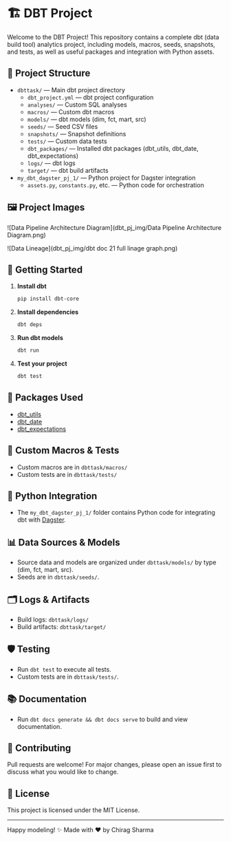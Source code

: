 # 🏗️ DBT Project

Welcome to the DBT Project! This repository contains a complete dbt (data build tool) analytics project, including models, macros, seeds, snapshots, and tests, as well as useful packages and integration with Python assets.

## 📁 Project Structure

- `dbttask/` — Main dbt project directory
  - `dbt_project.yml` — dbt project configuration
  - `analyses/` — Custom SQL analyses
  - `macros/` — Custom dbt macros
  - `models/` — dbt models (dim, fct, mart, src)
  - `seeds/` — Seed CSV files
  - `snapshots/` — Snapshot definitions
  - `tests/` — Custom data tests
  - `dbt_packages/` — Installed dbt packages (dbt_utils, dbt_date, dbt_expectations)
  - `logs/` — dbt logs
  - `target/` — dbt build artifacts
- `my_dbt_dagster_pj_1/` — Python project for Dagster integration
  - `assets.py`, `constants.py`, etc. — Python code for orchestration

## 🖼️ Project Images

![Data Pipeline Architecture Diagram](dbt_pj_img/Data Pipeline Architecture Diagram.png)

![Data Lineage](dbt_pj_img/dbt doc 21 full linage graph.png)

## 🚀 Getting Started

1. **Install dbt**
   ```sh
   pip install dbt-core
   ```
2. **Install dependencies**
   ```sh
   dbt deps
   ```
3. **Run dbt models**
   ```sh
   dbt run
   ```
4. **Test your project**
   ```sh
   dbt test
   ```

## 🧩 Packages Used
- [dbt_utils](https://hub.getdbt.com/dbt-labs/dbt_utils/latest/)
- [dbt_date](https://hub.getdbt.com/calogica/dbt_date/latest/)
- [dbt_expectations](https://hub.getdbt.com/calogica/dbt_expectations/latest/)

## 📝 Custom Macros & Tests
- Custom macros are in `dbttask/macros/`
- Custom tests are in `dbttask/tests/`

## 🐍 Python Integration
- The `my_dbt_dagster_pj_1/` folder contains Python code for integrating dbt with [Dagster](https://dagster.io/).

## 📊 Data Sources & Models
- Source data and models are organized under `dbttask/models/` by type (dim, fct, mart, src).
- Seeds are in `dbttask/seeds/`.

## 🗂️ Logs & Artifacts
- Build logs: `dbttask/logs/`
- Build artifacts: `dbttask/target/`

## 🛡️ Testing
- Run `dbt test` to execute all tests.
- Custom tests are in `dbttask/tests/`.

## 📚 Documentation
- Run `dbt docs generate && dbt docs serve` to build and view documentation.

## 🤝 Contributing
Pull requests are welcome! For major changes, please open an issue first to discuss what you would like to change.

## 📄 License
This project is licensed under the MIT License.

---

Happy modeling! ✨
Made with ❤️ by Chirag Sharma
